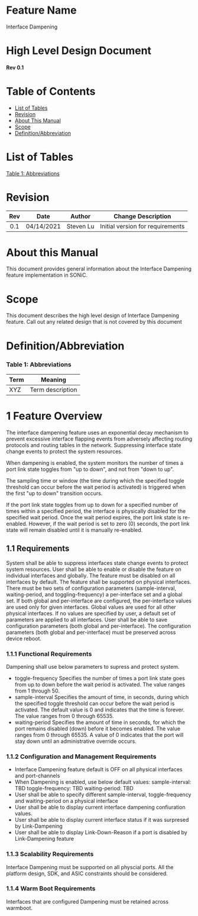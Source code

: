 # Feature Name
Interface Dampening
# High Level Design Document
#### Rev 0.1

# Table of Contents
  * [List of Tables](#list-of-tables)
  * [Revision](#revision)
  * [About This Manual](#about-this-manual)
  * [Scope](#scope)
  * [Definition/Abbreviation](#definitionabbreviation)
  
# List of Tables
[Table 1: Abbreviations](#table-1-abbreviations)

# Revision
| Rev |     Date    |       Author       | Change Description                |
|:---:|:-----------:|:------------------:|-----------------------------------|
| 0.1 | 04/14/2021  |   Steven Lu        | Initial version for requirements  |

# About this Manual
This document provides general information about the Interface Dampening feature implementation in SONiC.
# Scope
This document describes the high level design of Interface Dampening feature. Call out any related design that is not covered by this document

# Definition/Abbreviation

### Table 1: Abbreviations
| **Term**                 | **Meaning**                         |
|--------------------------|-------------------------------------|
| XYZ                      | Term description                    |

# 1 Feature Overview
The interface dampening feature uses an exponential decay mechanism to prevent excessive interface flapping events from adversely affecting routing protocols and routing tables in the network. Suppressing interface state change events to protect the system resources.

When dampening is enabled, the system monitors the number of times a port link state toggles from "up to down", and not from "down to up".

The sampling time or window (the time during which the specified toggle threshold can occur before the wait period is activated) is triggered when the first "up to down" transition occurs.

If the port link state toggles from up to down for a specified number of times within a specified period, the interface is physically disabled for the specified wait period. Once the wait period expires, the port link state is re-enabled. However, if the wait period is set to zero (0) seconds, the port link state will remain disabled until it is manually re-enabled.


## 1.1 Requirements
System shall be able to suppress interfaces state change events to protect system resources.
User shall be able to enable or disable the feature on individual interfaces and globally.
The feature must be disabled on all interfaces by default.
The feature shall be supported on physical interfaces.
There must be two sets of configuration parameters (sample-interval, waiting-period, and toggling-frequency) a per-interface set and a global set. If both global and per-interface are configured, the per-interface values are used only for given interfaces. Global values are used for all other physical interfaces.
If no values are specified by user, a default set of parameters are applied to all interfaces.
User shall be able to save configuration parameters (both global and per-interface).
The configuration parameters (both global and per-interface) must be preserved across device reboot.

### 1.1.1 Functional Requirements
Dampening shall use below parameters to supress and protect system.
- toggle-frequency
Specifies the number of times a port link state goes from up to down before the wait period is activated. The value ranges from 1 through 50.
- sample-interval
Specifies the amount of time, in seconds, during which the specified toggle threshold can occur before the wait period is activated. The default value is 0 and indicates that the time is forever. The value ranges from 0 through 65535.
- waiting-period
Specifies the amount of time in seconds, for which the port remains disabled (down) before it becomes enabled. The value ranges from 0 through 65535. A value of 0 indicates that the port will stay down until an administrative override occurs.

### 1.1.2 Configuration and Management Requirements
- Interface Dampening feature default is OFF on all physical interfaces and port-channels
- When Dampening is enabled, use below default values:
  sample-interval: TBD
  toggle-frequency: TBD
  waiting-period: TBD
- User shall be able to specify different sample-interval, toggle-frequency and waiting-period on a physical interface
- User shall be able to display current interface dampening confiuration values.
- User shall be able to display current interface status if it was surpresed by Link-Dampening
- User shall be able to display Link-Down-Reason if a port is disabled by Link-Dampening feature


### 1.1.3 Scalability Requirements
Interface Dampening must be supported on all physcial ports. All the platform design, SDK, and ASIC constraints should be considered.


### 1.1.4 Warm Boot Requirements
Interfaces that are configured Dampening must be retained across warmboot.


